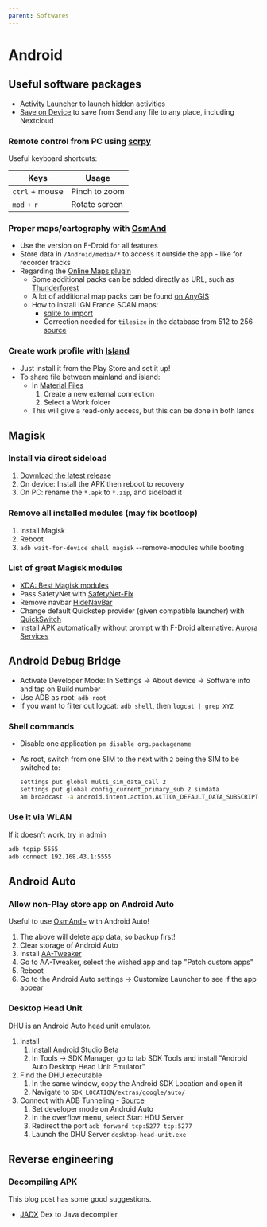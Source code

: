 ```yaml
---
parent: Softwares
---
```


# Android

## Useful software packages

* [Activity Launcher](https://play.google.com/store/apps/details?id=de.szalkowski.activitylauncher) to launch hidden activities
* [Save on Device](https://github.com/lmj0011/save-on-device) to save from Send any file to any place, including Nextcloud

### Remote control from PC using [scrpy](https://github.com/Genymobile/scrcpy)

Useful keyboard shortcuts:

Keys | Usage
-|-
`ctrl` + mouse | Pinch to zoom
`mod` + `r` | Rotate screen

### Proper maps/cartography with [OsmAnd](https://osmand.net/)

* Use the version on F-Droid for all features
* Store data in `/Android/media/*` to access it outside the app - like for recorder tracks
* Regarding the [Online Maps plugin](https://osmand.net/docs/user/plugins/online-map/)
    * Some additional packs can be added directly as URL, such as [Thunderforest](https://www.thunderforest.com/)
    * A lot of additional map packs can be found [on AnyGIS](https://anygis.ru/Web/Html/Osmand_en)
    * How to install IGN France SCAN maps:
        * [sqlite to import](https://forum.openstreetmap.fr/t/ign-sur-l-application-osmand/6961/10)
        * Correction needed for `tilesize` in the database from 512 to 256 - [source](https://forum.openstreetmap.fr/t/ign-sur-l-application-osmand/6961/46)

### Create work profile with [Island](https://github.com/oasisfeng/island)

* Just install it from the Play Store and set it up!
* To share file between mainland and island:
    * In [Material Files](https://github.com/zhanghai/MaterialFiles)
        1. Create a new external connection
        1. Select a Work folder
    * This will give a read-only access, but this can be done in both lands

## Magisk

### Install via direct sideload

1. [Download the latest release](https://github.com/topjohnwu/Magisk/releases)
1. On device: Install the APK then reboot to recovery
1. On PC: rename the `*.apk` to `*.zip`, and sideload it

### Remove all installed modules (may fix bootloop)

1. Install Magisk
1. Reboot
1. `adb wait-for-device shell magisk` --remove-modules while booting

### List of great Magisk modules

* [XDA: Best Magisk modules](https://www.xda-developers.com/best-magisk-modules/)
* Pass SafetyNet with [SafetyNet-Fix](https://github.com/kdrag0n/safetynet-fix/releases)
* Remove navbar [HideNavBar](https://github.com/Magisk-Modules-Repo/HideNavBar/releases)
* Change default Quickstep provider (given compatible launcher) with [QuickSwitch](https://github.com/skittles9823/QuickSwitch/releases)
* Install APK automatically without prompt with F-Droid alternative: [Aurora Services](https://gitlab.com/AuroraOSS/AuroraServices/-/releases)

## Android Debug Bridge

* Activate Developer Mode: In Settings → About device → Software info and tap on Build number
* Use ADB as root: `adb root`
* If you want to filter out logcat: `adb shell`, then `logcat | grep XYZ`

### Shell commands

* Disable one application `pm disable org.packagename`
* As root, switch from one SIM to the next with `2` being the SIM to be switched to:

    ```sh
    settings put global multi_sim_data_call 2
    settings put global config_current_primary_sub 2 simdata
    am broadcast -a android.intent.action.ACTION_DEFAULT_DATA_SUBSCRIPTION_CHANGED
    ```

### Use it via WLAN

If it doesn't work, try in admin

```bash
adb tcpip 5555
adb connect 192.168.43.1:5555
```

## Android Auto

### Allow non-Play store app on Android Auto

Useful to use [OsmAnd~](https://f-droid.org/en/packages/net.osmand.plus/) with Android Auto!

1. The above will delete app data, so backup first!
1. Clear storage of Android Auto
1. Install [AA-Tweaker](https://github.com/shmykelsa/AA-Tweaker)
1. Go to AA-Tweaker, select the wished app and tap "Patch custom apps"
1. Reboot
1. Go to the Android Auto settings → Customize Launcher to see if the app appear

### Desktop Head Unit

DHU is an Android Auto head unit emulator.

1. Install
    1. Install [Android Studio Beta](https://developer.android.com/studio/preview)
    1. In Tools → SDK Manager, go to tab SDK Tools and install "Android Auto Desktop Head Unit Emulator"
1. Find the DHU executable
    1. In the same window, copy the Android SDK Location and open it
    1. Navigate to `SDK_LOCATION/extras/google/auto/`
1. Connect with ADB Tunneling - [Source](https://developer.android.com/training/cars/testing#connection-adb)
    1. Set developer mode on Android Auto
    1. In the overflow menu, select Start HDU Server
    1. Redirect the port `adb forward tcp:5277 tcp:5277`
    1. Launch the DHU Server `desktop-head-unit.exe`

## Reverse engineering

### Decompiling APK

This blog post has some good suggestions.

* [JADX](https://github.com/skylot/jadx) Dex to Java decompiler
